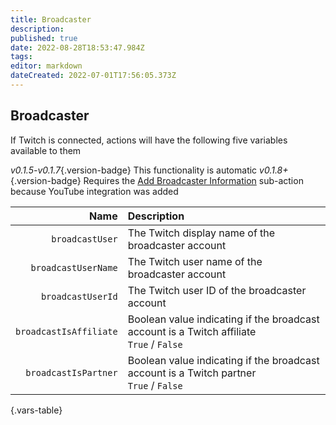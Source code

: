 ```yaml
---
title: Broadcaster
description: 
published: true
date: 2022-08-28T18:53:47.984Z
tags: 
editor: markdown
dateCreated: 2022-07-01T17:56:05.373Z
---
```


## Broadcaster

If Twitch is connected, actions will have the following five variables available to them

*v0.1.5-v0.1.7*{.version-badge} This functionality is automatic
*v0.1.8+*{.version-badge} Requires the [Add Broadcaster Information](/en/Sub-Actions) sub-action because YouTube integration was added

| Name | Description |
|-----:|:------------|
| `broadcastUser` | The Twitch display name of the broadcaster account
| `broadcastUserName` | The Twitch user name of the broadcaster account
| `broadcastUserId` | The Twitch user ID of the broadcaster account
| `broadcastIsAffiliate` | Boolean value indicating if the broadcast account is a Twitch affiliate <br> `True` / `False`
| `broadcastIsPartner` | Boolean value indicating if the broadcast account is a Twitch partner <br> `True` / `False`
{.vars-table}